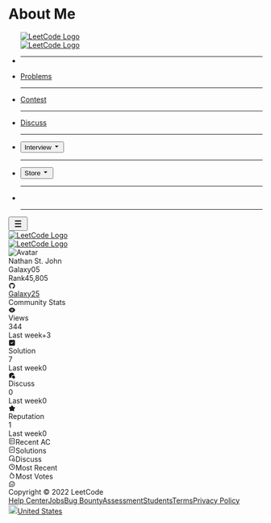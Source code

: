 # About Me


<!DOCTYPE html><html lang="en"><head><meta name="viewport" content="width=device-width"/><meta charSet="utf-8"/><meta name="twitter:card" content="summary_large_image"/><meta name="twitter:site" content="@LeetCode"/><meta property="og:locale" content="en_US"/><meta property="og:site_name" content="LeetCode"/><script type="application/ld+json">{"@context":"http://schema.org","@type":"Person","address":"","alumniOf":[{"@type":"EducationalOrganization","name":""}],"awards":[],"image":{"@type":"ImageObject","contentUrl":"https://assets.leetcode.com/users/avatars/avatar_1667523163.png"},"jobTitle":[""],"name":"Nathan St. John","url":"https://leetcode.com/Galaxy05","worksFor":[{"@type":"Organization","name":""}],"sameAs":["https://github.com/Galaxy25"]}</script><title>Galaxy05 - LeetCode Profile</title><meta name="robots" content="index,follow"/><meta name="description" content="View Galaxy05&#x27;s profile on LeetCode, the world&#x27;s largest programming community."/><meta property="og:title" content="Galaxy05 - LeetCode Profile"/><meta property="og:description" content="View Galaxy05&#x27;s profile on LeetCode, the world&#x27;s largest programming community."/><meta property="og:image" content="https://leetcode.com/static/images/LeetCode_Sharing.png"/><meta name="next-head-count" content="13"/><link rel="preload" href="/_next/static/css/56756dde05ceb84a.css" as="style"/><link rel="stylesheet" href="/_next/static/css/56756dde05ceb84a.css" data-n-g=""/><link rel="preload" href="/_next/static/css/6feca648643b9be8.css" as="style"/><link rel="stylesheet" href="/_next/static/css/6feca648643b9be8.css" data-n-p=""/><noscript data-n-css=""></noscript><script defer="" nomodule="" src="/_next/static/chunks/polyfills-5cd94c89d3acac5f.js"></script><script src="/_next/static/chunks/webpack-bfa1a1e028eb2f25.js" defer=""></script><script src="/_next/static/chunks/framework-560765ab0625ba27.js" defer=""></script><script src="/_next/static/chunks/main-fc34d118b74c83c6.js" defer=""></script><script src="/_next/static/chunks/pages/_app-098b9f772f8442a5.js" defer=""></script><script src="/_next/static/chunks/4b358913-adf7c06065c94338.js" defer=""></script><script src="/_next/static/chunks/129-9273e70976d3ce56.js" defer=""></script><script src="/_next/static/chunks/7081-cd4acaee22e7ea36.js" defer=""></script><script src="/_next/static/chunks/8498-f7c5665f2f70872f.js" defer=""></script><script src="/_next/static/chunks/8736-f4b758421d8b1c84.js" defer=""></script><script src="/_next/static/chunks/4715-1cfe08546cdaa71b.js" defer=""></script><script src="/_next/static/chunks/3386-3041b240106d1884.js" defer=""></script><script src="/_next/static/chunks/9131-ba5dbe3098bda80b.js" defer=""></script><script src="/_next/static/chunks/3774-55e3c3df0ab573c4.js" defer=""></script><script src="/_next/static/chunks/1613-8cfcc454a887d690.js" defer=""></script><script src="/_next/static/chunks/9648-68706cc54e5c86e6.js" defer=""></script><script src="/_next/static/chunks/1692-f96a1b32d8cbd6f5.js" defer=""></script><script src="/_next/static/chunks/678-4f824250602f6f14.js" defer=""></script><script src="/_next/static/chunks/6837-9c452d3cb1804bdc.js" defer=""></script><script src="/_next/static/chunks/3700-3aa1b2eef75d3559.js" defer=""></script><script src="/_next/static/chunks/7048-e61c78509a5c9b09.js" defer=""></script><script src="/_next/static/chunks/1345-5eb43573d4cb6ded.js" defer=""></script><script src="/_next/static/chunks/631-cd6107f3fafa2461.js" defer=""></script><script src="/_next/static/chunks/9862-17caeded85cd26a0.js" defer=""></script><script src="/_next/static/chunks/8838-518e381285e7dee7.js" defer=""></script><script src="/_next/static/chunks/5728-2d094ff9ebc2c914.js" defer=""></script><script src="/_next/static/chunks/pages/u/%5Busername%5D-1e327db0e63475d2.js" defer=""></script><script src="/_next/static/QJrEBHpzBeHspShepd13R/_buildManifest.js" defer=""></script><script src="/_next/static/QJrEBHpzBeHspShepd13R/_ssgManifest.js" defer=""></script><script src="/_next/static/QJrEBHpzBeHspShepd13R/_middlewareManifest.js" defer=""></script></head><body><div id="__next" data-reactroot=""><script>!function(){try{var d=document.documentElement,c=d.classList;c.remove('light','dark');var e=localStorage.getItem('lc-dark-side');if('system'===e||(!e&&true)){var t='(prefers-color-scheme: dark)',m=window.matchMedia(t);if(m.media!==t||m.matches){d.style.colorScheme = 'dark';c.add('dark')}else{d.style.colorScheme = 'light';c.add('light')}}else if(e){c.add(e|| '')}if(e==='light'||e==='dark')d.style.colorScheme=e}catch(e){}}()</script><div class="flex min-h-screen min-w-[360px] flex-col text-label-1 dark:text-dark-label-1 bg-layer-bg dark:bg-dark-layer-bg"><nav class="fixed flex h-[50px] w-full items-center bg-layer-1 px-5 z-nav-1 dark:bg-dark-layer-1 md:relative  shadow-level1 dark:shadow-dark-level1 bg-layer-1 dark:bg-dark-layer-1"><div class="hidden w-full justify-center md:flex"><div class="hidden w-full max-w-6xl items-center md:flex"><div class="m-auto flex grow self-end"><ul class="relative flex h-[50px] items-end space-x-5 lg:space-x-7"><a class="self-center" href="/"><div class="mb-0.5 pl-1"><div class="hidden h-[22px] dark:flex"><img src="/_next/static/images/logo-dark-c96c407d175e36c81e236fcfdd682a0b.png" alt="LeetCode Logo"/></div><div class="flex h-[22px] dark:hidden"><img src="/_next/static/images/logo-ff2b712834cf26bf50a5de58ee27bcef.png" alt="LeetCode Logo"/></div></div></a><div><a class="no-underline hover:text-blue-s dark:hover:text-dark-blue-s truncate" href="/explore/"><li class="flex items-center pb-3 text-base leading-[22px]
   cursor-pointer text-label-2 dark:text-dark-label-2 hover:text-label-1 dark:hover:text-dark-label-1 undefined border-opacity-0 dark:border-opacity-0">Explore</li></a><hr class="border-divider-2 dark:border-dark-divider-2 h-0.5 rounded-[1px] border-none bg-gray-8 dark:bg-white shadow-level2 dark:shadow-dark-level2 invisible"/></div><div><a class="no-underline hover:text-blue-s dark:hover:text-dark-blue-s truncate" href="/problemset/all/"><li class="flex items-center pb-3 text-base leading-[22px]
   cursor-pointer text-label-2 dark:text-dark-label-2 hover:text-label-1 dark:hover:text-dark-label-1 undefined border-opacity-0 dark:border-opacity-0">Problems</li></a><hr class="border-divider-2 dark:border-dark-divider-2 h-0.5 rounded-[1px] border-none bg-gray-8 dark:bg-white shadow-level2 dark:shadow-dark-level2 invisible"/></div><div><a class="no-underline hover:text-blue-s dark:hover:text-dark-blue-s truncate" href="/contest/"><li class="flex items-center pb-3 text-base leading-[22px]
   cursor-pointer text-label-2 dark:text-dark-label-2 hover:text-label-1 dark:hover:text-dark-label-1 undefined border-opacity-0 dark:border-opacity-0">Contest</li></a><hr class="border-divider-2 dark:border-dark-divider-2 h-0.5 rounded-[1px] border-none bg-gray-8 dark:bg-white shadow-level2 dark:shadow-dark-level2 invisible"/></div><div><a class="no-underline hover:text-blue-s dark:hover:text-dark-blue-s truncate" href="/discuss/"><li class="flex items-center pb-3 text-base leading-[22px]
   cursor-pointer text-label-2 dark:text-dark-label-2 hover:text-label-1 dark:hover:text-dark-label-1 undefined border-opacity-0 dark:border-opacity-0">Discuss</li></a><hr class="border-divider-2 dark:border-dark-divider-2 h-0.5 rounded-[1px] border-none bg-gray-8 dark:bg-white shadow-level2 dark:shadow-dark-level2 invisible"/></div><div><li class="relative border-opacity-0 dark:border-opacity-0 flex items-center pb-3 text-base leading-[22px]
   cursor-pointer text-label-2 dark:text-dark-label-2 hover:text-label-1 dark:hover:text-dark-label-1"><button class="flex items-center focus:outline-none" id="headlessui-menu-button-undefined" type="button" aria-haspopup="true" aria-expanded="false" data-headlessui-state="">Interview<!-- --> <svg xmlns="http://www.w3.org/2000/svg" viewBox="0 0 24 24" width="1em" height="1em" fill="currentColor" class="ml-0.5" aria-hidden="true"><path fill-rule="evenodd" d="M12.692 15.364a1 1 0 01-1.464-.006l-4.8-5.199a.5.5 0 01.366-.839h10.412a.5.5 0 01.364.842l-4.878 5.202z" clip-rule="evenodd"></path></svg></button></li><hr class="border-divider-2 dark:border-dark-divider-2 h-0.5 rounded-[1px] border-none bg-gray-8 dark:bg-white shadow-level2 dark:shadow-dark-level2 invisible"/></div><div><li class="relative border-opacity-0 dark:border-opacity-0 flex items-center pb-3 text-base leading-[22px]
   cursor-pointer text-brand-orange border-brand-orange"><button class="flex items-center focus:outline-none" id="headlessui-menu-button-undefined" type="button" aria-haspopup="true" aria-expanded="false" data-headlessui-state="">Store<!-- --> <svg xmlns="http://www.w3.org/2000/svg" viewBox="0 0 24 24" width="1em" height="1em" fill="currentColor" class="ml-0.5" aria-hidden="true"><path fill-rule="evenodd" d="M12.692 15.364a1 1 0 01-1.464-.006l-4.8-5.199a.5.5 0 01.366-.839h10.412a.5.5 0 01.364.842l-4.878 5.202z" clip-rule="evenodd"></path></svg></button></li><hr class="border-divider-2 dark:border-dark-divider-2 h-0.5 rounded-[1px] border-none bg-gray-8 dark:bg-white shadow-level2 dark:shadow-dark-level2 invisible"/></div><div><li class="relative border-opacity-0 dark:border-opacity-0 flex items-center pb-3 text-base leading-[22px]
   cursor-pointer text-label-2 dark:text-dark-label-2 hover:text-label-1 dark:hover:text-dark-label-1"></li><hr class="border-divider-2 dark:border-dark-divider-2 h-0.5 rounded-[1px] border-none bg-gray-8 dark:bg-white shadow-level2 dark:shadow-dark-level2 invisible"/></div></ul><div></div></div></div></div><div class="flex h-12 w-full items-center md:hidden"><div class="absolute"><div data-headlessui-state=""><button class="flex items-center focus:outline-none" aria-label="list" id="headlessui-popover-button-undefined" type="button" aria-expanded="false" data-headlessui-state=""><div class="relative"><svg xmlns="http://www.w3.org/2000/svg" viewBox="0 0 24 24" width="22" height="22" fill="currentColor" class="text-label-2 dark:text-dark-label-2"><path fill-rule="evenodd" d="M5 6a1 1 0 011-1h12a1 1 0 110 2H6a1 1 0 01-1-1zm0 6a1 1 0 011-1h12a1 1 0 110 2H6a1 1 0 01-1-1zm1 5a1 1 0 100 2h12a1 1 0 100-2H6z" clip-rule="evenodd"></path></svg></div></button></div></div><div class="flex grow justify-center"><a href="/"><div class="mb-0.5 pl-1"><div class="hidden h-[22px] dark:flex"><img src="/_next/static/images/logo-dark-c96c407d175e36c81e236fcfdd682a0b.png" alt="LeetCode Logo"/></div><div class="flex h-[22px] dark:hidden"><img src="/_next/static/images/logo-ff2b712834cf26bf50a5de58ee27bcef.png" alt="LeetCode Logo"/></div></div></a></div><div class="absolute right-5"><div class="invisible"></div></div></div></nav><div class="mx-auto mt-[50px] w-full grow p-4 md:mt-0 md:max-w-[888px] md:p-6 lg:max-w-screen-xl"><div class="flex flex-col overflow-visible lc-lg:flex-row lc-lg:space-x-4"><div><div class="shadow-level3 dark:shadow-dark-level3 bg-layer-1 dark:bg-dark-layer-1 rounded-lg flex w-full min-w-[300px] flex-col px-4 pt-[21px] lc-lg:w-[300px]"><div class="text-label-2 dark:text-dark-label-2 flex flex-col space-y-4"><div class="flex space-x-4"><div class="relative flex h-20 w-20 shrink-0"><img src="https://assets.leetcode.com/users/avatars/avatar_1667523163.png" alt="Avatar" class="h-20 w-20 rounded-lg object-cover"/></div><div class="flex flex-col"><div class="flex items-center"><div class="text-label-1 dark:text-dark-label-1 break-all text-base font-semibold">Nathan St. John</div></div><div class="flex items-center"><div class="text-label-3 dark:text-dark-label-3 text-xs">Galaxy05</div></div><div class="flex flex-1 items-end space-x-[5px] text-base"><span class="text-label-2 dark:text-dark-label-2">Rank</span><span class="ttext-label-1 dark:text-dark-label-1 font-medium">45,805</span></div></div></div><a class="hover:text-label-1 dark:hover:text-dark-label-1 cursor-pointer" target="_blank" href="https://github.com/Galaxy25"><div class="flex items-start space-x-[9px]"><span class="mt-0.5 text-base"><svg xmlns="http://www.w3.org/2000/svg" viewBox="0 0 24 24" width="1em" height="1em" fill="currentColor"><path fill-rule="evenodd" d="M12.048 2a9.913 9.913 0 00-6.511 2.44 10.308 10.308 0 00-3.407 6.171 10.436 10.436 0 001.323 6.954 10.079 10.079 0 005.422 4.418c.505.095.684-.226.684-.497v-1.744c-2.804.624-3.396-1.378-3.396-1.378a2.738 2.738 0 00-1.115-1.504c-.906-.63.074-.63.074-.63.317.046.62.165.886.348.266.184.488.426.648.71.137.252.32.475.541.655a2.128 2.128 0 001.582.463c.28-.033.551-.122.798-.262a2.198 2.198 0 01.616-1.372c-2.23-.258-4.572-1.14-4.572-5.035a4.013 4.013 0 011.03-2.75 3.813 3.813 0 01.098-2.713s.844-.277 2.76 1.05a9.303 9.303 0 015.028 0c1.917-1.327 2.755-1.05 2.755-1.05.37.85.413 1.811.123 2.693a4.014 4.014 0 011.029 2.75c0 3.94-2.348 4.803-4.584 5.036.24.246.425.542.543.868.118.326.166.674.14 1.02v2.814c0 .333.18.591.69.49a10.085 10.085 0 005.346-4.434 10.437 10.437 0 001.29-6.91 10.31 10.31 0 00-3.373-6.132A9.916 9.916 0 0012.048 2z" clip-rule="evenodd"></path></svg></span><span style="width:-45px" class="overflow-hidden"><div class="truncate overflow-hidden"><span>Galaxy25</span></div></span></div></a></div><div class="mt-4 mb-4 h-px w-full border-b border-divider-3 dark:border-dark-divider-3 mt-2.5"></div><div><div class="text-base font-medium leading-6">Community Stats</div><div class="mt-4 flex flex-col space-y-4"><div class="flex flex-col space-y-1"><div class="flex items-center space-x-2 text-[14px]"><div class="text-[18px]"><svg xmlns="http://www.w3.org/2000/svg" viewBox="0 0 24 24" width="1em" height="1em" fill="currentColor" class="text-blue-s dark:text-dark-blue-s"><path fill-rule="evenodd" d="M1.104 12.444a1 1 0 010-.888c.13-.26.37-.693.722-1.241A18.85 18.85 0 013.88 7.652C6.184 5.176 8.896 3.667 12 3.667s5.816 1.509 8.119 3.985c.79.85 1.475 1.756 2.055 2.663.352.548.593.98.722 1.24a1 1 0 010 .89c-.13.26-.37.692-.722 1.24a18.848 18.848 0 01-2.055 2.663c-2.303 2.476-5.015 3.985-8.119 3.985s-5.816-1.509-8.119-3.985a18.846 18.846 0 01-2.055-2.663c-.352-.548-.593-.98-.722-1.24zM12 16a4 4 0 110-8 4 4 0 010 8zm0-2a2 2 0 100-4 2 2 0 000 4z" clip-rule="evenodd"></path></svg></div><div class="text-label-2 dark:text-dark-label-2">Views</div><div>344</div></div><div class="ml-7 space-x-1 text-xs text-label-3 dark:text-dark-label-3"><span>Last week</span><span><span class="text-blue-s dark:text-dark-blue-s">+3</span></span></div></div><div class="flex flex-col space-y-1"><div class="flex items-center space-x-2 text-[14px]"><div class="text-[18px]"><svg xmlns="http://www.w3.org/2000/svg" viewBox="0 0 24 24" width="1em" height="1em" fill="currentColor" class="text-teal dark:text-dark-teal"><path fill-rule="evenodd" d="M2.442 3.433C2 4.152 2 5.136 2 7.1v9.8c0 1.964 0 2.946.442 3.668a3 3 0 00.99.99C4.155 22 5.136 22 7.1 22h9.8c1.964 0 2.946 0 3.668-.442.403-.247.743-.587.99-.99C22 19.845 22 18.863 22 16.9V7.1c0-1.964 0-2.946-.442-3.667a3 3 0 00-.99-.99C19.845 2 18.863 2 16.9 2H7.1c-1.964 0-2.946 0-3.667.442a3 3 0 00-.99.99zm6.534 7.823l1.805 1.805 4.243-4.243a1 1 0 011.414 1.414l-4.95 4.95a1 1 0 01-1.414 0L7.562 12.67a1 1 0 111.414-1.414z" clip-rule="evenodd"></path></svg></div><div class="text-label-2 dark:text-dark-label-2">Solution</div><div>7</div></div><div class="ml-7 space-x-1 text-xs text-label-3 dark:text-dark-label-3"><span>Last week</span><span><span class="text-label-4 dark:text-dark-label-4">0</span></span></div></div><div class="flex flex-col space-y-1"><div class="flex items-center space-x-2 text-[14px]"><div class="text-[18px]"><svg xmlns="http://www.w3.org/2000/svg" viewBox="0 0 18 18" width="1em" height="1em" fill="currentColor" class="text-olive dark:text-dark-olive"><path fill-rule="evenodd" d="M9 12.553A3.746 3.746 0 0112.531 9l.22-.001a3.75 3.75 0 013.412 5.304l.33 1.727a.395.395 0 01-.462.462l-1.727-.331A3.75 3.75 0 019 12.749v-.197z" clip-rule="evenodd"></path><path d="M1.5 8.251a6.75 6.75 0 013.73-6.036A6.657 6.657 0 018.249 1.5h.401a.75.75 0 01.042.001c2.95.164 5.403 2.265 6.112 5.065.101.402 0 .895-.543.911-.543.016-1.51.023-1.51.023a5.25 5.25 0 00-5.25 5.25s-.048 1.248-.024 1.5c.024.25-.513.64-.914.537a6.653 6.653 0 01-1.33-.502.05.05 0 00-.032-.004l-2.601.498a.75.75 0 01-.878-.877l.498-2.603a.05.05 0 00-.004-.032A6.655 6.655 0 011.5 8.251z"></path></svg></div><div class="text-label-2 dark:text-dark-label-2">Discuss</div><div>0</div></div><div class="ml-7 space-x-1 text-xs text-label-3 dark:text-dark-label-3"><span>Last week</span><span><span class="text-label-4 dark:text-dark-label-4">0</span></span></div></div><div class="flex flex-col space-y-1"><div class="flex items-center space-x-2 text-[14px]"><div class="text-[18px]"><svg xmlns="http://www.w3.org/2000/svg" viewBox="0 0 24 24" width="1em" height="1em" fill="currentColor" class="text-brand-orange dark:text-dark-brand-orange"><path fill-rule="evenodd" d="M11.394 2.074a2.5 2.5 0 011.212 0c.723.181 1.185.735 1.526 1.262.342.528.703 1.259 1.131 2.127l.392.795c.302.61.348.667.386.7a.498.498 0 00.086.063c.043.025.11.052.786.15l.877.128c.958.139 1.764.256 2.372.418.606.162 1.276.43 1.671 1.062a2.5 2.5 0 01.375 1.152c.052.744-.333 1.354-.728 1.841-.397.489-.98 1.058-1.674 1.733l-.634.619c-.489.476-.527.537-.548.583a.5.5 0 00-.033.101c-.01.05-.015.122.1.794l.15.873c.164.954.302 1.758.335 2.386.034.627-.014 1.346-.493 1.918-.263.314-.6.558-.98.712-.692.279-1.39.102-1.976-.124-.588-.226-1.309-.605-2.165-1.056l-.785-.412c-.603-.317-.674-.335-.724-.34a.497.497 0 00-.106 0c-.05.005-.12.023-.724.34l-.785.412c-.856.45-1.577.83-2.165 1.056-.585.226-1.284.403-1.976.124a2.5 2.5 0 01-.98-.712c-.48-.572-.527-1.291-.493-1.918.033-.628.171-1.431.335-2.386l.15-.873c.115-.672.11-.745.1-.794a.5.5 0 00-.033-.101c-.02-.046-.06-.107-.548-.583l-.634-.619c-.694-.675-1.277-1.244-1.674-1.733-.395-.487-.78-1.097-.728-1.841a2.5 2.5 0 01.375-1.152c.395-.633 1.065-.9 1.67-1.062.61-.162 1.415-.28 2.373-.418l.877-.128c.675-.098.743-.125.786-.15a.5.5 0 00.086-.062c.038-.034.084-.09.386-.701l.392-.795c.428-.868.789-1.599 1.131-2.127.341-.527.803-1.08 1.526-1.262z" clip-rule="evenodd"></path></svg></div><div class="text-label-2 dark:text-dark-label-2">Reputation</div><div>1</div></div><div class="ml-7 space-x-1 text-xs text-label-3 dark:text-dark-label-3"><span>Last week</span><span><span class="text-label-4 dark:text-dark-label-4">0</span></span></div></div></div></div><div class="mt-4 mb-4 h-px w-full border-b border-divider-3 dark:border-dark-divider-3"></div><div class="animate-pulse mb-2 flex flex-col space-y-4"><div class="h-3 rounded-[5px] bg-fill-3 dark:bg-dark-fill-3 max-w-[96px]"></div><div class="h-3 rounded-[5px] bg-fill-3 dark:bg-dark-fill-3 max-w-[100%]"></div><div class="h-3 rounded-[5px] bg-fill-3 dark:bg-dark-fill-3 max-w-[100%]"></div><div class="h-3 rounded-[5px] bg-fill-3 dark:bg-dark-fill-3 max-w-[100%]"></div><div class="h-3 rounded-[5px] bg-fill-3 dark:bg-dark-fill-3 max-w-[100%]"></div><div class="h-3 rounded-[5px] bg-fill-3 dark:bg-dark-fill-3 max-w-[100%]"></div><div class="h-3 rounded-[5px] bg-fill-3 dark:bg-dark-fill-3 max-w-[100%]"></div></div><div class="mt-4 mb-4 h-px w-full border-b border-divider-3 dark:border-dark-divider-3"></div><div class="animate-pulse mb-4 flex flex-col space-y-4"><div class="h-3 rounded-[5px] bg-fill-3 dark:bg-dark-fill-3 max-w-[96px]"></div><div class="h-3 rounded-[5px] bg-fill-3 dark:bg-dark-fill-3 max-w-[100%]"></div><div class="h-3 rounded-[5px] bg-fill-3 dark:bg-dark-fill-3 max-w-[100%]"></div><div class="h-3 rounded-[5px] bg-fill-3 dark:bg-dark-fill-3 max-w-[100%]"></div><div class="h-3 rounded-[5px] bg-fill-3 dark:bg-dark-fill-3 max-w-[100%]"></div><div class="h-3 rounded-[5px] bg-fill-3 dark:bg-dark-fill-3 max-w-[100%]"></div><div class="h-3 rounded-[5px] bg-fill-3 dark:bg-dark-fill-3 max-w-[100%]"></div></div></div></div><div class="w-full lc-lg:max-w-[calc(100%_-_316px)]"><div class="shadow-level3 dark:shadow-dark-level3 bg-layer-1 dark:bg-dark-layer-1 rounded-lg my-4 hidden h-[200px] w-full p-4 lc-lg:mt-0 lc-xl:flex"><div class="lc-md:min-w-none h-full w-full min-w-[200px] flex-1"><div class="animate-pulse flex h-full w-full flex-col justify-between"><div class="flex space-x-8"><div class="block space-y-2"><div class="h-3 rounded-[5px] bg-fill-3 dark:bg-dark-fill-3 w-[30px]"></div><div class="h-3 rounded-[5px] bg-fill-3 dark:bg-dark-fill-3 w-[36px]"></div></div><div class="block space-y-2"><div class="h-3 rounded-[5px] bg-fill-3 dark:bg-dark-fill-3 w-[30px]"></div><div class="h-3 rounded-[5px] bg-fill-3 dark:bg-dark-fill-3 w-[36px]"></div></div><div class="block space-y-2"><div class="h-3 rounded-[5px] bg-fill-3 dark:bg-dark-fill-3 w-[30px]"></div><div class="h-3 rounded-[5px] bg-fill-3 dark:bg-dark-fill-3 w-[36px]"></div></div><div class="block space-y-2"><div class="h-3 rounded-[5px] bg-fill-3 dark:bg-dark-fill-3 w-[30px]"></div><div class="h-3 rounded-[5px] bg-fill-3 dark:bg-dark-fill-3 w-[36px]"></div></div></div><div><div class="rounded-[5px] bg-fill-3 dark:bg-dark-fill-3 h-10 w-full"></div></div><div class="flex justify-between"><div class="h-3 rounded-[5px] bg-fill-3 dark:bg-dark-fill-3 w-8"></div><div class="h-3 rounded-[5px] bg-fill-3 dark:bg-dark-fill-3 w-8"></div></div></div></div><div class="h-full w-px mx-4 hidden bg-divider-3 dark:bg-dark-divider-3 lc-md:block"></div><div class="lc-md:min-w-none hidden h-full min-w-[200px] flex-1 lc-md:block"><div class="animate-pulse flex h-full w-full flex-col justify-between"><div class="flex space-x-8"><div class="block space-y-2"><div class="h-3 rounded-[5px] bg-fill-3 dark:bg-dark-fill-3 w-[30px]"></div><div class="h-3 rounded-[5px] bg-fill-3 dark:bg-dark-fill-3 w-[36px]"></div></div><div class="block space-y-2"><div class="h-3 rounded-[5px] bg-fill-3 dark:bg-dark-fill-3 w-[30px]"></div><div class="h-3 rounded-[5px] bg-fill-3 dark:bg-dark-fill-3 w-[36px]"></div></div></div><div><div class="rounded-[5px] bg-fill-3 dark:bg-dark-fill-3 h-10 w-full"></div></div><div class="invisible flex justify-between"><div class="h-3 rounded-[5px] bg-fill-3 dark:bg-dark-fill-3 w-8"></div><div class="h-3 rounded-[5px] bg-fill-3 dark:bg-dark-fill-3 w-8"></div></div></div></div></div><div><div class="shadow-level3 dark:shadow-dark-level3 bg-layer-1 dark:bg-dark-layer-1 rounded-lg mt-4 flex h-[200px] w-full min-w-[200px] p-4 lc-lg:mt-0 lc-xl:hidden"><div class="animate-pulse flex h-full w-full flex-col justify-between"><div class="flex space-x-8"><div class="block space-y-2"><div class="h-3 rounded-[5px] bg-fill-3 dark:bg-dark-fill-3 w-[30px]"></div><div class="h-3 rounded-[5px] bg-fill-3 dark:bg-dark-fill-3 w-[36px]"></div></div><div class="block space-y-2"><div class="h-3 rounded-[5px] bg-fill-3 dark:bg-dark-fill-3 w-[30px]"></div><div class="h-3 rounded-[5px] bg-fill-3 dark:bg-dark-fill-3 w-[36px]"></div></div><div class="block space-y-2"><div class="h-3 rounded-[5px] bg-fill-3 dark:bg-dark-fill-3 w-[30px]"></div><div class="h-3 rounded-[5px] bg-fill-3 dark:bg-dark-fill-3 w-[36px]"></div></div><div class="block space-y-2"><div class="h-3 rounded-[5px] bg-fill-3 dark:bg-dark-fill-3 w-[30px]"></div><div class="h-3 rounded-[5px] bg-fill-3 dark:bg-dark-fill-3 w-[36px]"></div></div></div><div><div class="rounded-[5px] bg-fill-3 dark:bg-dark-fill-3 h-10 w-full"></div></div><div class="flex justify-between"><div class="h-3 rounded-[5px] bg-fill-3 dark:bg-dark-fill-3 w-8"></div><div class="h-3 rounded-[5px] bg-fill-3 dark:bg-dark-fill-3 w-8"></div></div></div></div><div class="shadow-level3 dark:shadow-dark-level3 bg-layer-1 dark:bg-dark-layer-1 rounded-lg my-4 flex h-[200px] w-full min-w-[200px] p-4 lc-xl:hidden"><div class="animate-pulse flex h-full w-full flex-col justify-between"><div class="flex space-x-8"><div class="block space-y-2"><div class="h-3 rounded-[5px] bg-fill-3 dark:bg-dark-fill-3 w-[30px]"></div><div class="h-3 rounded-[5px] bg-fill-3 dark:bg-dark-fill-3 w-[36px]"></div></div><div class="block space-y-2"><div class="h-3 rounded-[5px] bg-fill-3 dark:bg-dark-fill-3 w-[30px]"></div><div class="h-3 rounded-[5px] bg-fill-3 dark:bg-dark-fill-3 w-[36px]"></div></div></div><div><div class="rounded-[5px] bg-fill-3 dark:bg-dark-fill-3 h-10 w-full"></div></div><div class="invisible flex justify-between"><div class="h-3 rounded-[5px] bg-fill-3 dark:bg-dark-fill-3 w-8"></div><div class="h-3 rounded-[5px] bg-fill-3 dark:bg-dark-fill-3 w-8"></div></div></div></div></div><div class="flex w-full flex-col space-x-0 space-y-4 lc-xl:flex-row lc-xl:space-y-0 lc-xl:space-x-4 mt-4 lc-lg:mt-0"><div class="min-w-max max-w-full w-full flex-1"><div class="shadow-level3 dark:shadow-dark-level3 bg-layer-1 dark:bg-dark-layer-1 rounded-lg min-h-[186px] w-full pt-4 pb-3 lc-xl:h-[186px]"><div class="animate-pulse flex flex-col"><div class="h-3 rounded-[5px] bg-fill-3 dark:bg-dark-fill-3 mx-[13px] max-w-[96px]"></div><div class="mx-3 flex flex-row lc-xl:mx-8"><div class="rounded-[5px] bg-fill-3 dark:bg-dark-fill-3 mr-8 mt-6 h-[100px] w-[100px] shrink-0"></div><div class="flex w-full flex-col justify-center space-y-4"><div class="h-3 rounded-[5px] bg-fill-3 dark:bg-dark-fill-3 w-[100%]"></div><div class="h-3 rounded-[5px] bg-fill-3 dark:bg-dark-fill-3 w-[100%]"></div><div class="h-3 rounded-[5px] bg-fill-3 dark:bg-dark-fill-3 w-[100%]"></div></div></div></div></div></div><div class="shadow-level3 dark:shadow-dark-level3 bg-layer-1 dark:bg-dark-layer-1 rounded-lg h-[186px] w-full flex-1"><div class="animate-pulse relative flex h-full flex-col p-4"><div class="space-y-4"><div class="h-3 rounded-[5px] bg-fill-3 dark:bg-dark-fill-3 max-w-[48px]"></div><div class="h-3 rounded-[5px] bg-fill-3 dark:bg-dark-fill-3 max-w-[48px]"></div></div><div class="absolute top-[50%] left-[50%] flex translate-x-[-50%] translate-y-[-50%] items-center space-x-6"><div class="bg-fill-3 dark:bg-dark-fill-3 h-14 w-14 rounded-full"></div><div class="bg-fill-3 dark:bg-dark-fill-3 h-20 w-20 rounded-full"></div><div class="bg-fill-3 dark:bg-dark-fill-3 h-14 w-14 rounded-full"></div></div><div class="mt-auto space-y-4"><div class="h-3 rounded-[5px] bg-fill-3 dark:bg-dark-fill-3 max-w-[48px]"></div><div class="h-3 rounded-[5px] bg-fill-3 dark:bg-dark-fill-3 max-w-[120px]"></div></div></div></div></div><div class="mt-4"><div class="shadow-level3 dark:shadow-dark-level3 bg-layer-1 dark:bg-dark-layer-1 rounded-lg h-[185px] space-y-4 p-4 pb-4"><div class="animate-pulse flex h-full w-full flex-col justify-between"><div class="flex w-full flex-row"><div class="h-3 rounded-[5px] bg-fill-3 dark:bg-dark-fill-3 w-[120px]"></div><div class="h-3 rounded-[5px] bg-fill-3 dark:bg-dark-fill-3 ml-auto mr-4 w-10"></div><div class="h-3 rounded-[5px] bg-fill-3 dark:bg-dark-fill-3 w-10"></div></div><div class="h-3 rounded-[5px] bg-fill-3 dark:bg-dark-fill-3 w-full"></div><div class="h-3 rounded-[5px] bg-fill-3 dark:bg-dark-fill-3 w-full"></div><div class="h-3 rounded-[5px] bg-fill-3 dark:bg-dark-fill-3 w-full"></div><div class="flex w-full flex-row justify-between"><div class="h-3 rounded-[5px] bg-fill-3 dark:bg-dark-fill-3 w-9"></div><div class="h-3 rounded-[5px] bg-fill-3 dark:bg-dark-fill-3 w-9"></div><div class="h-3 rounded-[5px] bg-fill-3 dark:bg-dark-fill-3 w-9"></div><div class="h-3 rounded-[5px] bg-fill-3 dark:bg-dark-fill-3 w-9"></div><div class="h-3 rounded-[5px] bg-fill-3 dark:bg-dark-fill-3 w-9"></div><div class="h-3 rounded-[5px] bg-fill-3 dark:bg-dark-fill-3 w-9"></div><div class="h-3 rounded-[5px] bg-fill-3 dark:bg-dark-fill-3 w-9"></div><div class="h-3 rounded-[5px] bg-fill-3 dark:bg-dark-fill-3 hidden w-9 lc-xl:flex"></div><div class="h-3 rounded-[5px] bg-fill-3 dark:bg-dark-fill-3 hidden w-9 lc-xl:flex"></div><div class="h-3 rounded-[5px] bg-fill-3 dark:bg-dark-fill-3 hidden w-9 lc-xl:flex"></div><div class="h-3 rounded-[5px] bg-fill-3 dark:bg-dark-fill-3 hidden w-9 lc-xl:flex"></div><div class="h-3 rounded-[5px] bg-fill-3 dark:bg-dark-fill-3 hidden w-9 lc-xl:flex"></div></div></div></div></div><div class="mt-4"><div class="shadow-level3 dark:shadow-dark-level3 bg-layer-1 dark:bg-dark-layer-1 rounded-lg px-4 pt-4 pb-4"><div class="space-y-[18px]"><div class="text-label-2 dark:text-dark-label-2 flex w-full items-center"><div class="cursor-pointer"><div class="text-label-1 dark:text-dark-label-1 bg-fill-3 dark:bg-dark-fill-3 flex items-center rounded-[5px] px-5 py-[10px] font-medium lc-md:space-x-2 hover:text-label-1 dark:hover:text-dark-label-1"><span class="hidden text-2xl lc-md:inline"><svg xmlns="http://www.w3.org/2000/svg" viewBox="0 0 24 24" width="1em" height="1em" fill="currentColor"><path fill-rule="evenodd" d="M20.995 4.824A3 3 0 0018 2H6l-.176.005A3 3 0 003 5v14l.005.176A3 3 0 006 22h12l.176-.005A3 3 0 0021 19V5l-.005-.176zM6 4h12l.117.007A1 1 0 0119 5v14l-.007.117A1 1 0 0118 20H6l-.117-.007A1 1 0 015 19V5l.007-.117A1 1 0 016 4zm5.718 9.304a1 1 0 01.063 1.321l-.085.093-2.062 2a1 1 0 01-1.3.08l-.093-.08-.937-.91A1 1 0 018.6 14.292l.095.082.241.234 1.367-1.325a1 1 0 011.414.022zM17 15a1 1 0 00-1-1h-2l-.117.007A1 1 0 0014 16h2l.117-.007A1 1 0 0017 15zm-5.282-7.696a1 1 0 01.063 1.321l-.085.093-2.062 2a1 1 0 01-1.3.08l-.093-.08-.937-.91A1 1 0 018.6 8.292l.095.082.241.234 1.367-1.325a1 1 0 011.414.022zM17 9a1 1 0 00-1-1h-2l-.117.007A1 1 0 0014 10h2l.117-.007A1 1 0 0017 9z" clip-rule="evenodd"></path></svg></span><span class="whitespace-nowrap">Recent AC</span></div></div><div class="cursor-pointer"><div class="flex items-center rounded-[5px] px-5 py-[10px] font-medium lc-md:space-x-2 hover:text-label-1 dark:hover:text-dark-label-1"><span class="hidden text-2xl lc-md:inline"><svg xmlns="http://www.w3.org/2000/svg" viewBox="0 0 24 24" width="1em" height="1em" fill="currentColor"><path fill-rule="evenodd" d="M20.995 4.824A3 3 0 0018 2H6l-.176.005A3 3 0 003 5v14l.005.176A3 3 0 006 22h12l.176-.005A3 3 0 0021 19V5l-.005-.176zM6 4h12l.117.007A1 1 0 0119 5v14l-.007.117A1 1 0 0118 20H6l-.117-.007A1 1 0 015 19V5l.007-.117A1 1 0 016 4z" clip-rule="evenodd"></path><path fill-rule="evenodd" d="M10.763 12.827l-1.06-1.06a1 1 0 00-1.415 1.414l1.415 1.414a1.5 1.5 0 002.12 0l3.889-3.888a1 1 0 00-1.415-1.414l-3.534 3.534z" clip-rule="evenodd"></path></svg></span><span class="whitespace-nowrap">Solutions</span></div></div><div class="cursor-pointer"><div class="flex items-center rounded-[5px] px-5 py-[10px] font-medium lc-md:space-x-2 hover:text-label-1 dark:hover:text-dark-label-1"><span class="hidden text-2xl lc-md:inline"><svg xmlns="http://www.w3.org/2000/svg" viewBox="0 0 24 24" width="1em" height="1em" fill="currentColor"><path fill-rule="evenodd" d="M2 11.001a9.001 9.001 0 014.974-8.047A8.876 8.876 0 0110.998 2h.535c.018 0 .037 0 .055.002 3.934.218 7.204 3.02 8.15 6.753a1 1 0 01-1.94.49c-.734-2.9-3.27-5.065-6.294-5.245h-.51a6.876 6.876 0 00-3.12.74l-.004.002A7.001 7.001 0 004 11.003v.002a6.873 6.873 0 00.738 3.117c.206.407.271.871.185 1.32l-.387 2.022 2.022-.387c.448-.086.912-.021 1.32.185.44.222.9.395 1.373.518a1 1 0 11-.502 1.936 8.865 8.865 0 01-1.773-.669.067.067 0 00-.042-.006l-3.47.665a1 1 0 01-1.17-1.17l.665-3.47a.067.067 0 00-.006-.043A8.873 8.873 0 012 11.001zM17.004 20h-.005a3 3 0 01-2.68-1.658l-.004-.007A2.936 2.936 0 0114 17.004v-.206a2.995 2.995 0 012.773-2.797l.233-.001c.46-.001.917.107 1.33.315l.007.004A3 3 0 0120 17v.005c.001.425-.09.845-.268 1.232l-.133.29a1 1 0 00-.074.606l.093.485-.484-.093a1 1 0 00-.606.073l-.29.134a2.937 2.937 0 01-1.234.268zm-.296-8A4.995 4.995 0 0012 16.738v.262c-.002.777.18 1.543.53 2.237a5 5 0 006.542 2.313l2.303.441c.365.07.686-.25.616-.615l-.441-2.303a5 5 0 00-2.312-6.541A4.937 4.937 0 0017 12h-.292z" clip-rule="evenodd"></path></svg></span><span class="whitespace-nowrap">Discuss</span></div></div><div class="ml-auto flex items-center overflow-auto whitespace-nowrap hidden"><div class="group ml-4 inline-block items-center space-x-4"><div class="text-label-1 dark:text-dark-label-1 flex cursor-pointer items-center space-x-2"><span class="text-base group-hover:text-gray-8 dark:group-hover:text-dark-gray-8 text-gray-8 dark:text-dark-gray-8"><svg xmlns="http://www.w3.org/2000/svg" viewBox="0 0 24 24" width="1em" height="1em" fill="currentColor"><path fill-rule="evenodd" d="M12 22C6.477 22 2 17.523 2 12S6.477 2 12 2s10 4.477 10 10-4.477 10-10 10zm0-2a8 8 0 100-16 8 8 0 000 16zm1-13.4v4.782l3.047 1.524a1 1 0 11-.894 1.788l-3.6-1.8A1 1 0 0111 12V6.6a1 1 0 112 0z" clip-rule="evenodd"></path></svg></span><span class="text-xs group-hover:text-label-1 dark:group-hover:text-dark-label-1 text-label-1 dark:text-dark-label-1">Most Recent</span></div></div><div class="w-px ml-4 inline-block h-3 bg-gray-3 dark:bg-dark-gray-3"></div><div class="group ml-4 inline-block items-center space-x-4"><div class="flex cursor-pointer items-center space-x-2"><span class="text-base group-hover:text-gray-8 dark:group-hover:text-dark-gray-8 text-gray-6 dark:text-dark-gray-6"><svg xmlns="http://www.w3.org/2000/svg" viewBox="0 0 18 18" width="1em" height="1em" fill="currentColor"><path fill-rule="evenodd" d="M7.19 1.564a.75.75 0 01.729.069c2.137 1.475 3.373 3.558 3.981 5.002l.641-.663a.75.75 0 011.17.115c1.633 2.536 1.659 5.537.391 7.725-1.322 2.282-3.915 2.688-5.119 2.688-1.177 0-3.679-.203-5.12-2.688-.623-1.076-.951-2.29-.842-3.528.109-1.245.656-2.463 1.697-3.54.646-.67 1.129-1.592 1.468-2.492.337-.895.51-1.709.564-2.105a.75.75 0 01.44-.583zm.784 2.023c-.1.368-.226.773-.385 1.193-.375.997-.947 2.13-1.792 3.005-.821.851-1.205 1.754-1.282 2.63-.078.884.153 1.792.647 2.645C6.176 14.81 7.925 15 8.983 15c1.03 0 2.909-.366 3.822-1.94.839-1.449.97-3.446.11-5.315l-.785.812a.75.75 0 01-1.268-.345c-.192-.794-1.04-2.948-2.888-4.625z" clip-rule="evenodd"></path></svg></span><span class="text-xs group-hover:text-label-1 dark:group-hover:text-dark-label-1 text-label-3 dark:text-dark-label-3">Most Votes</span></div></div></div></div><div><div class="flex h-14 items-center px-4 bg-fill-4 dark:bg-dark-fill-4"><div class="animate-pulse flex w-full space-x-4"><div class="h-3 rounded-[5px] bg-fill-3 dark:bg-dark-fill-3 w-[242px] max-w-[50%]"></div><div class="h-3 rounded-[5px] bg-fill-3 dark:bg-dark-fill-3 w-[242px] max-w-[50%]"></div></div></div><div class="flex h-14 items-center px-4"><div class="animate-pulse flex w-full space-x-4"><div class="h-3 rounded-[5px] bg-fill-3 dark:bg-dark-fill-3 w-[242px] max-w-[50%]"></div><div class="h-3 rounded-[5px] bg-fill-3 dark:bg-dark-fill-3 w-[242px] max-w-[50%]"></div></div></div><div class="flex h-14 items-center px-4 bg-fill-4 dark:bg-dark-fill-4"><div class="animate-pulse flex w-full space-x-4"><div class="h-3 rounded-[5px] bg-fill-3 dark:bg-dark-fill-3 w-[242px] max-w-[50%]"></div><div class="h-3 rounded-[5px] bg-fill-3 dark:bg-dark-fill-3 w-[242px] max-w-[50%]"></div></div></div><div class="flex h-14 items-center px-4"><div class="animate-pulse flex w-full space-x-4"><div class="h-3 rounded-[5px] bg-fill-3 dark:bg-dark-fill-3 w-[242px] max-w-[50%]"></div><div class="h-3 rounded-[5px] bg-fill-3 dark:bg-dark-fill-3 w-[242px] max-w-[50%]"></div></div></div><div class="flex h-14 items-center px-4 bg-fill-4 dark:bg-dark-fill-4"><div class="animate-pulse flex w-full space-x-4"><div class="h-3 rounded-[5px] bg-fill-3 dark:bg-dark-fill-3 w-[242px] max-w-[50%]"></div><div class="h-3 rounded-[5px] bg-fill-3 dark:bg-dark-fill-3 w-[242px] max-w-[50%]"></div></div></div></div></div></div></div></div><div class="fixed right-4 bottom-4 z-overlay lc-md:right-[30px] lc-md:bottom-[31px]"><a aria-label="feedback" href="https://leetcode.com/discuss/general-discussion/1771797/Share-your-feedback-to-the-new-user-profile-page" target="_blank" rel="noreferrer"><div class="shadow-level1 dark:shadow-dark-level1 bg-layer-1 dark:bg-dark-layer-1 cursor-pointer group h-12 w-12 rounded-lg flex mb-3 last:mb-0"><div class="hover:bg-fill-4 dark:hover:bg-dark-fill-4 h-full w-full rounded-lg flex"><div class="w-6 m-auto"><svg xmlns="http://www.w3.org/2000/svg" viewBox="0 0 24 24" width="1em" height="1em" fill="currentColor" class="w-full h-full text-blue-s dark:text-dark-blue-s"><path fill-rule="evenodd" d="M20.494 16.249a9.5 9.5 0 01-8.491 5.25 9.38 9.38 0 01-3.939-.855l-4.376.838a1 1 0 01-1.17-1.17l.838-4.376a9.377 9.377 0 01-.856-3.937 9.498 9.498 0 015.25-8.492A9.378 9.378 0 0112 2.5l.555.001c4.825.266 8.678 4.119 8.945 8.999v.497a9.381 9.381 0 01-1.006 4.252zM4.76 19.24l3.252-.622a1 1 0 01.64.09A7.382 7.382 0 0012 19.5a7.5 7.5 0 006.706-4.147A7.386 7.386 0 0019.5 12l.002-.445c-.21-3.807-3.25-6.847-7.002-7.055h-.502a7.385 7.385 0 00-3.35.794A7.5 7.5 0 004.5 12.002a7.38 7.38 0 00.793 3.347 1 1 0 01.09.639L4.76 19.24zM7.9 9.35c0 .718.58 1.3 1.294 1.3h.012c.715 0 1.294-.582 1.294-1.3 0-.718-.58-1.3-1.294-1.3h-.012c-.715 0-1.294.582-1.294 1.3zm6.893 1.3a1.297 1.297 0 01-1.293-1.3c0-.718.58-1.3 1.293-1.3h.014c.714 0 1.293.582 1.293 1.3 0 .718-.58 1.3-1.294 1.3h-.012zm.915 3.708a5.244 5.244 0 01-7.416 0 1 1 0 111.414-1.415 3.244 3.244 0 004.588 0 1 1 0 011.414 1.415z" clip-rule="evenodd"></path></svg></div></div></div></a></div></div></div><footer class="mx-4 mt-[50px] border-t border-gray-4 bg-paper p-5 dark:mx-0 dark:border-none dark:bg-dark-layer-bg md:mt-24 text-label-2 dark:text-dark-label-2"><nav role="navigation" class="w-full"><div class="m-auto max-w-6xl"><div class="text-xs md:flex md:text-sm"><div class="text-label-3 dark:text-dark-label-3  mr-5 mb-2 md:mb-0">Copyright © <!-- -->2022<!-- --> LeetCode</div><div class="mb-2 flex flex-wrap items-center md:mb-0"><a class="hover:text-label-1 dark:hover:text-dark-label-1 leading-none inline whitespace-nowrap my-2 md:my-0 border-r border-dark-label-3 last:border-none pr-3 mr-3" href="/support/">Help Center</a><a class="hover:text-label-1 dark:hover:text-dark-label-1 leading-none inline whitespace-nowrap my-2 md:my-0 border-r border-dark-label-3 last:border-none pr-3 mr-3" href="/jobs/">Jobs</a><a class="hover:text-label-1 dark:hover:text-dark-label-1 leading-none inline whitespace-nowrap my-2 md:my-0 border-r border-dark-label-3 last:border-none pr-3 mr-3" href="/bugbounty/">Bug Bounty</a><a class="hover:text-label-1 dark:hover:text-dark-label-1 leading-none inline whitespace-nowrap my-2 md:my-0 border-r border-dark-label-3 last:border-none pr-3 mr-3" href="/interview/">Assessment</a><a class="hover:text-label-1 dark:hover:text-dark-label-1 leading-none inline whitespace-nowrap my-2 md:my-0 border-r border-dark-label-3 last:border-none pr-3 mr-3" href="/student/">Students</a><a class="hover:text-label-1 dark:hover:text-dark-label-1 leading-none inline whitespace-nowrap my-2 md:my-0 border-r border-dark-label-3 last:border-none pr-3 mr-3" href="/terms/">Terms</a><a class="hover:text-label-1 dark:hover:text-dark-label-1 leading-none inline whitespace-nowrap my-2 md:my-0 border-r border-dark-label-3 last:border-none pr-3 mr-3" href="/privacy/">Privacy Policy</a></div><a class="hover:text-label-1 dark:hover:text-dark-label-1 flex grow items-center space-x-2 justify-self-end md:justify-end" href="/region/"><img src="/_next/static/images/us-4787d154ddfcd171038dd5c1c98f7f07.svg" height="18" width="18" alt="United States"/><span>United States</span></a></div></div></nav></footer></div></div><script id="__NEXT_DATA__" type="application/json">{"props":{"pageProps":{"dehydratedState":{"mutations":[],"queries":[{"state":{"data":{"matchedUser":{"contestBadge":null,"username":"Galaxy05","githubUrl":"https://github.com/Galaxy25","twitterUrl":null,"linkedinUrl":null,"profile":{"ranking":45805,"userAvatar":"https://assets.leetcode.com/users/avatars/avatar_1667523163.png","realName":"Nathan St. John","aboutMe":"","school":null,"websites":[],"countryName":null,"company":null,"jobTitle":null,"skillTags":[],"postViewCount":344,"postViewCountDiff":3,"reputation":1,"reputationDiff":0,"solutionCount":7,"solutionCountDiff":0,"categoryDiscussCount":0,"categoryDiscussCountDiff":0}}},"dataUpdateCount":1,"dataUpdatedAt":1668545725764,"error":null,"errorUpdateCount":0,"errorUpdatedAt":0,"fetchFailureCount":0,"fetchMeta":null,"isFetching":false,"isInvalidated":false,"isPaused":false,"status":"success"},"queryKey":["userPublicProfile",{"username":"Galaxy05"}],"queryHash":"[\"userPublicProfile\",{\"username\":\"Galaxy05\"}]"}]},"_nextI18Next":{"initialI18nStore":{"en":{"common":{"404":{"title":"Page Not Found - LeetCode","pageNotFound":"Page Not Found","message":"Sorry, but we can't find the page you are looking for..."},"meta":{"title":"","description":"Level up your coding skills and quickly land a job. This is the best place to expand your knowledge and get prepared for your next interview.","keywords":""},"ok":"OK","cancel":"Cancel","confirm":"Confirm","update":"Update","submit":"Submit","netFailed":"Something went wrong!","header":{"logo":{"url":"","description":""},"title":{"problemset-all":""},"action":{"login":{"text":"","url":""}}},"conjunctions":{"and":"and","or":"or"},"pages":{"leetcode":"LeetCode","explore":"Explore","problems":"Problems","interview":{"interview":"Interview","onlineInterview":"Online Interview","assessment":"Assessment"},"contest":"Contest","discuss":"Discuss","store":{"store":"Store","redeem":"Redeem","premium":"Premium","shop":"Micro-shop"},"admin":{"admin":"Admin","library":"Library","review":"Review","operations":"User Management","scores":"Points","contribute":"Contribution","backend":"Administration","internalContest":"Internal Contest Dashboard","contestDashboard":"Contest Dashboard","contestAdmin":"Contest Cheating Dashboard","emailBatch":"Email Batch","dangerZone":"Danger Zone"},"mobileApp":"Mobile App","playground":"Playground","signIn":"Sign in","register":"Register","signOut":"Sign Out"},"userMenu":{"renew":"Renew","getPremium":"Access all features with our Premium subscription!","orders":"Orders","translateQuestions":"Display problems in Chinese","unmockUser":"Unmock User","revertToOldVersion":"Revert to old version","categories":{"myList":"My Lists","notebook":"Notebook","submissions":"Submissions","session":"Session","points":"Points","progress":"Progress"}},"streakCounter":{"finished":"Well done! Come back for tomorrow's challenge!","unfinished":"Solve today's Daily Challenge to refresh your streak!","buyTimeTravelTicket":"Buy Time Travel Ticket","missedOneDayThisMonth":"You missed 1 day this month. ","missedDaysThisMonth":"You missed {{count}} days this month. "},"playground":{"playground":"Playground","myPlaygrounds":"My Playgrounds","remainingPlaygrounds":"Remaining","renew":"Renew","templates":{"consoleApplication":"Console Application","empty":"New Playground","frontend":"Frontend","machineLearning":"Machine Learning"}},"links":{"premium":"/subscribe/","discuss":"/discuss/","assessment":"/assessment/","shop":"https://detail.youzan.com/show/goods/newest?alias=271n43vr9hen7","onlineInterview":"https://interview.leetcode.com/interview/","profileArticles":"/submissions/","orders":"/store/orders/","explore":"/explore/","admin":{"scores":"/points/admin","operations":"/user_management"},"playground":"/playground"},"pagination":{"perpage":"/ page"},"expand":"Expand","collapse":"Collapse","difficulty":{"easy":"Easy","medium":"Medium","hard":"Hard"},"easterEgg":{"rewardMessage":"Congratulations! You just found 10 LeetCoins. Happy LeetCoding!"},"markdown":{"heading":"heading","quote":"Quote"},"mentions":{"users":"Users","problems":"Problems"},"confirmModal":{"title":"Are you sure?","confirmBtn":"Confirm","cancelBtn":"Cancel"},"saving":"Saving...","saved":"Saved","autoSaved":"Save automatically","loginRequired":"Sign in required","verifiedRequired":"You need to verify your email","phoneVerifiedRequired":"Your need to verify your phone","maybeVerifiedRequired":"You need to verify your email","dailyCheckIn":"+1 Daily Check-in","copied":"Copied!","survey":{"veryDissatisfied":"Very Dissatisfied","verySatisfied":"Very Satisfied","next":"Next","continue":"Continue","submit":"Submit","questionNo":"Question {{current}} of {{total}}","thanksMsg":"🎉 Thanks for your feedback!"}},"public-profile":{"meta":{"title":"{{username}} - LeetCode Profile","description":"View {{username}}'s profile on LeetCode, the world's largest programming community.","keywords":"","ogImage":"https://leetcode.com/static/images/LeetCode_Sharing.png"},"basic":{"aboutMe":"About Me","followers":"Followers","following":"Following","editProfile":"Edit Profile"},"problemsSolved":{"solved":"Solved","solvedProblems":"Solved Problems","notEnoughData":"Not enough data","beats":"Beats"},"community":{"lastWeek":"Last week","lastDay":"Last day","title":"Community Stats","views":"Views","vote":"Vote","level":"Level","reputation":"Reputation","favorite":"Favorite","solution":"Solution","discuss":"Discuss"},"submissionHeatMap":{"submission":"submissions in the last year","submissionInYear":"submissions in {{year}}","totalActiveDays":"Total active days","maxStreak":"Max streak","utcTimezone":"Submissions are recorded in the UTC timezone","timePeriod":{"current":"Current"}},"languages":{"title":"Languages","notEnoughData":"Not enough data","calculatingData":"Calculating...","problemsSolved_one":"problem solved","problemsSolved_other":"problems solved","showMore":"Show more","showLess":"Show less"},"skills":{"title":"Skills","advanced":"Advanced","intermediate":"Intermediate","fundamental":"Fundamental","notEnoughData":"Not enough data","showMore":"Show more","showLess":"Show less"},"recentsList":{"showMore":"Show More","allSubmissions":"View all submissions","viewAll":"View all","recentAc":"Recent AC","solutions":"Solutions","discuss":"Discuss","mostVotes":"Most Votes","mostRecent":"Most Recent","votes":"Votes","recent":"Recent","noSubmissions":"No recent submissions","noSolution":"No solutions","noDiscuss":"No discussions"},"badges":{"badges":"Badges","lockedBadge":"Locked Badge","mostRecentBadge":"Most Recent Badge","dailyChallenge":"Daily Challenge","historyAwards":"History Awards","showMoreBadges":"Show more badges","badgeList":"Badge List","competitionMedals":"Competition Medals","dailyMedals":"Daily Medals","studyPlanMedals":"Study Plan Medals","activityMedals":"Activity Medals","active":"Active","notActive":"Not Active"},"contestGraph":{"contestBadge":{"self":"Reach top {{percentage}}% of the contest rating to regain the badge","anonymous":"Previous Achievement"},"level":"Level","historyLevel":"History Level","contest":"Contest","rank":"Rank","solved":"Solved","score":"Score","contestRating":"Contest Rating","globalRanking":"Global Ranking","localRanking":"Local Ranking","attended":"Attended"},"histogram":{"top":"Top","numberOfUsers":"{{numberOfUsers}} users"},"feedback":{"feedback":"Feedback","revertToOld":"Revert to old version"},"socialProfile":{"uploadAvatar":"Upload Profile Avatar","cancel":"Cancel","save":"Save"}},"edit-profile":{"meta":{"profile":{"title":"Profile - LeetCode"},"resume":{"title":"Resume - LeetCode"},"account":{"title":"Account - LeetCode"},"notifications":{"title":"Notifications - LeetCode"}},"buttons":{"submit":"Submit","submitting":"Submitting","save":"Save","saving":"Saving","delete":"Delete","deleting":"Deleting","change":"Change","changing":"Changing","connect":"Connect","disconnect":"Disconnect","disconnecting":"Disconnecting","add":"Add","adding":"Adding","done":"Done","cancel":"Cancel","yesChange":"Yes, change it!","ok":"OK","sync":"Sync"},"profile":{"tabTitle":"Profile","congratsTooltip":"🎉 Congratulations! You've earned {{leetCoins}} LeetCoins.","updateSuccess":"Your profile has been successfully updated.","avatar":{"upload":"Upload a photo","remove":"Remove photo","modalTitle":"Upload Profile Avatar","confirmDeleteAvatar":"Are you sure you want to reset your current avatar?"},"realName":{"label":"Name","placeholder":"Your name (Required)","errorRequired":"Name is a required field"},"birthday":{"label":"Birthday","placeholder":"Your birthday","tooltip":"This won't be displayed anywhere publicly","errorInvalid":"Birthday is invalid"},"location":{"label":"Location","placeholder":"Your residency location","noLocationsLabel":"No locations found","errorInvalid":"Location is invalid"},"headline":{"label":"Headline","placeholder":"Tell us about yourself (interests, experience, etc.)","errorMax":"Headline must be less than 100 characters","errorInvalid":"Headline is invalid"},"website":{"label":"Website","placeholder":"Your blog, portfolio, etc","errorInvalid":"Website URL is not valid"},"github":{"label":"GitHub","placeholder":"Your GitHub username","errorInvalid":"GitHub URL is invalid","labelInvalid":"Enter valid GitHub URL or username"},"linkedin":{"label":"LinkedIn","placeholder":"Your Linkedln username","errorInvalid":"LinkedIn URL is invalid","labelInvalid":"Enter valid LinkedIn URL or username"},"college":{"label":"College","placeholder":"Your school","errorInvalid":"College is invalid"},"company":{"label":"Company","placeholder":"Your company","errorInvalid":"Company is invalid"},"jobTitle":{"label":"Job Title","placeholder":"Your job title","errorInvalid":"Job Title is invalid"},"techSkills":{"label":"Technical Skills","placeholder":"Your skills","commonSkills":"Common Skills","errorMax":"The number of tags has reached the limit","errorInvalid":"Technical Skills are invalid"}},"resume":{"tabTitle":"Resume"},"account":{"tabTitle":"Account","accountInformation":{"sectionTitle":"Account Information","username":{"label":"LeetCode ID","placeholder":"Your LeetCode ID","confirmChangeTitle":"Are you sure you want to change your LeetCode ID?","confirmChangeContent":"You can only change your LeetCode ID once every 90 days.\nYou will no longer be able to login with your old LeetCode ID","errorTitle":"Error","errorIdTaken":"This LeetCode ID is already taken.","successNotification":"LeetCode ID has been changed successfully!","errorNotification":"Could not change LeetCode ID","cannotChangeTip":"Username can only be changed once in 90 days"},"email":{"label":"Email","primary":"Primary","unconfirmed":"Unconfirmed","setAsPrimary":"Set as Primary","newEmail":"New Email","confirm":"Confirm","verificationSent":"Verification email has been sent","verificationSuccess":"Success","confirmPasswordContent":"Please enter your current password to change the primary email","confirmPasswordPlaceholder":"Enter the password","setPrimarySuccessfully":"Set successfully","confirmDeleteTitle":"Delete","confirmDeleteContent":"Are you sure you want to delete your email?","errorEmailTaken":"Already associated with another user.","confirmationSent":"Email confirmation sent."},"syncToChina":"Sync to China"},"setPassword":{"sectionTitle":"Set Password","passwordNotSet":"You have not set the account password yet.","successNotification":"Password has been changed successfully!","errorNotification":"Could not change password.","oldPassword":{"label":"Old Password","placeholder":"Please enter password","errorIncorrect":"Your old password was entered incorrectly.","errorRequired":"Old Password is a required field"},"newPassword":{"label":"New Password","placeholder":"Enter new password","errorRequired":"New Password is a required field","errorDuplicate":"Your new password is the same as your old password.","errorAlphaNumeric":"Password must be alphanumeric","errorTooCommon":"Password is too common","errorMaxLength":"Password must be less than 150 characters","errorMinLength":"Password must be at least 8 characters"},"confirmPassword":{"label":"Confirm New Password","placeholder":"Re-enter new password","errorIncorrect":"Your passwords don't match.","errorRequired":"Confirm New Password is a required field"}},"socialAccounts":{"sectionTitle":"Social Accounts","github":"GitHub","linkedin":"LinkedIn","facebook":"Facebook","google":"Google","confirmDisconnectTitle":"Disconnect","confirmDisconnectContent":"Are you sure you want to disconnect your social account?"}},"notifications":{"tabTitle":"Notifications","email_notifications":"Email","site_notifications":"Site","announcements":{"sectionTitle":"Announcements","importantAnnouncements":"Important Announcements","featureAnnouncements":"Feature Announcements"},"award":{"sectionTitle":"Awards","awardNotification":"Award Notification"},"contest":{"sectionTitle":"Contest","rankingUpdates":"Global ranking updates","badgeUpdates":"Contest badge updates","announcements":"Contest announcements"},"discuss":{"sectionTitle":"Discuss","newComment":"New comment notifications"},"other":{"sectionTitle":"Other","other":"Other Notifications"},"promotions":{"sectionTitle":"Promotions","thanksgiving":"Thanksgiving promotion","other":"Other promotions"},"weeklyemail":{"sectionTitle":"Weekly Email","weeklyRecommendations":"Weekly recommendations"}}}},"zh":{"common":{"404":{"title":"力扣","pageNotFound":"页面不存在","message":"抱歉！我们找不到您想访问的页面..."},"meta":{"title":"","description":"","keywords":""},"ok":"好","cancel":"取消","confirm":"确认","update":"更新","submit":"提交","netFailed":"网络错误","header":{"logo":{"url":"","description":""},"title":{"problemset-all":""},"action":{"login":{"text":"","url":""}}},"conjunctions":{"and":"and","or":"或"},"pages":{"leetcode":"LeetCode","explore":"学习","problems":"题库","interview":{"interview":"求职","onlineInterview":"在线面试","assessment":"Assessment"},"contest":"竞赛","discuss":"讨论","store":{"store":"商店","redeem":"力扣周边","premium":"Plus 会员","shop":"精品商城"},"admin":{"admin":"管理员","library":"题库","translation":"翻译","operations":"运营管理","scores":"点数","contribute":"贡献","backend":"后台管理","twoStepVerification":"二步验证","internalContest":"Internal Contest Dashboard","contestAdmin":"Contest Cheating Dashboard","dangerZone":"Danger Zone","review":"Review","contestDashboard":"Contest Dashboard"},"mobileApp":"下载 App","playground":"Playground","myPlayground":"我的 Playground","signIn":"登录","register":"注册","signOut":"退出"},"userMenu":{"renew":"续订","getPremium":"升级 Plus 会员享专属特权","orders":"订单","resume":"简历信息","translateQuestions":"题目以中文展示","translateQuestionsEn":"题目以英文显示","enterprise":"企业招聘","revertToOldVersion":"回到旧版","categories":{"myList":"收藏夹","notebook":"笔记本","submissions":"我的题解","session":"进度管理","points":"积分","progress":"做题分析"},"unmockUser":"Unmock User","account":"个人设置"},"streakCounter":{"finished":"干的好！明天再来挑战！","unfinished":"解决今天的「每日 1 题」，刷新你的连胜记录！","buyTimeTravelTicket":"购买补签卡","missedOneDayThisMonth":"这个月你错过了 1 天.","missedDaysThisMonth":"这个月你错过了 {{count}} 天."},"playground":{"playground":"Playground","remainingPlaygrounds":"数量","renew":"升级","myPlaygrounds":"我的 Playgrounds","templates":{"consoleApplication":"控制台程序","empty":"空白 Playground","frontend":"前端程序","machineLearning":"机器学习"}},"links":{"admin":{"scores":"/library/scores","translation":"/contribution/translation/question/admin/","operations":"/management"},"premium":"/premium","discuss":"/circle","interview":"/company","shop":"https://detail.youzan.com/show/goods/newest?alias=271n43vr9hen7","onlineInterview":"https://leetcode.cn/interview","profileArticles":"/profile/articles","orders":"/order","explore":"/leetbook","resume":"/profile/resume/","playground":"/playground","assessment":"/assessment/","account":"/profile/account"},"pagination":{"perpage":" 条/页"},"expand":"展开","collapse":"收起","difficulty":{"easy":"简单","medium":"中等","hard":"困难"},"data":{"question":{"difficulty":{"easy":"简单","medium":"中等","hard":"困难"}}},"markdown":{"heading":"heading","quote":"Quote"},"mentions":{"users":"用户","problems":"题目"},"confirmModal":{"title":"确定执行此操作?","confirmBtn":"确定","cancelBtn":"取消"},"saving":"保存中...","saved":"保存成功","autoSaved":"已自动保存","loginRequired":"您尚未登录","verifiedRequired":"请绑定手机号或者邮箱后继续操作","phoneVerifiedRequired":"请绑定手机号后继续操作","maybeVerifiedRequired":"请绑定手机号后继续操作","copied":"已复制","dailyCheckIn":"+1 Daily Check-in (Please translate)","//maybeVerifiedRequired":"maybeVerifiedRequired means email in LCUS and phone in LCCN","easterEgg":{"rewardMessage":"恭喜您获得了 10 积分，Happy LeetCoding!"},"survey":{"veryDissatisfied":"Very Dissatisfied","verySatisfied":"Very Satisfied","next":"Next","continue":"Continue","submit":"Submit","questionNo":"Question {{current}} of {{total}}","thanksMsg":"🎉 Thanks for your feedback!"}},"public-profile":{"meta":{"title":"{{username}} - 力扣（LeetCode）","description":"View {{username}}'s profile on LeetCode, the world's largest programming community.","keywords":"","ogImage":"https://leetcode.com/static/images/LeetCode_Sharing.png"},"basic":{"aboutMe":"个人简介","followers":"关注者","following":"关注了","editProfile":"编辑个人资料"},"problemsSolved":{"solved":"解决问题","solvedProblems":"解题数量","notEnoughData":"暂无数据","beats":"击败用户"},"community":{"lastWeek":"上周","lastDay":"昨日","title":"成就贡献","views":"阅读总数","vote":"获得点赞","level":"声望等级","reputation":"声望","favorite":"获得收藏","solution":"题解","discuss":"讨论"},"submissionHeatMap":{"submission":"过去一年共提交","submissionInYear":"{{year}} 年的提交","totalActiveDays":"累计提交","maxStreak":"连续提交","utcTimezone":"提交按 UTC 时间记录","timePeriod":{"current":"过去一年"}},"languages":{"title":"语言","notEnoughData":"暂无数据","calculatingData":"计算中...","problemsSolved_one":"解题数 ","problemsSolved_other":"解题数 ","showMore":"查看更多","showLess":"收起"},"skills":{"title":"技能","advanced":"高级","intermediate":"进阶","fundamental":"基础","notEnoughData":"暂无数据","showMore":"查看更多","showLess":"收起"},"recentsList":{"showMore":"加载更多","allSubmissions":"所有提交记录","recentAc":"最近通过","solutions":"题解","discuss":"讨论发布","mostVotes":"Most Votes","mostRecent":"Most Recent","votes":"Votes","recent":"Recent","noSubmissions":"","noSolution":"","noDiscuss":"","viewAll":"View all"},"badges":{"badges":"勋章成就","lockedBadge":"即将获得","mostRecentBadge":"最近获得","dailyChallenge":"每日打卡","historyAwards":"历史勋章","showMoreBadges":"查看更多勋章","badgeList":"勋章列表","competitionMedals":"竞赛勋章","dailyMedals":"打卡勋章","studyPlanMedals":"学习计划勋章","activityMedals":"活动勋章","active":"已佩戴","notActive":"未佩戴"},"contestGraph":{"contestBadge":{"self":"需要达到 top {{percentage}}% 才能重新获得勋章","anonymous":"曾获得"},"level":"当前段位","historyLevel":"历史段位","contest":"竞赛场次","rank":"排名","solved":"得分","score":"得分","contestRating":"竞赛分数","globalRanking":"全球排名","localRanking":"全国排名","attended":"参赛总数"},"histogram":{"top":"Top","numberOfUsers":"{{numberOfUsers}} 用户"},"feedback":{"feedback":"问题反馈","revertToOld":"返回旧版"},"socialProfile":{"uploadAvatar":"上传头像","cancel":"取消","save":"保存"}},"edit-profile":{"meta":{"profile":{"title":"个人资料 - 力扣（LeetCode）"},"resume":{"title":"简历信息 - 力扣（LeetCode）"},"account":{"title":"账户信息 - 力扣（LeetCode）"},"notifications":{"title":"通知设置 - 力扣（LeetCode）"}},"buttons":{"submit":"提交","submitting":"提交中","save":"保存","saving":"保存中","delete":"删除","deleting":"删除中","change":"变更","changing":"变更中","connect":"关联","disconnect":"取消关联","disconnecting":"取消关联中","add":"添加","adding":"添加中","done":"完成","cancel":"取消","yesChange":"保存成功！","ok":"确认","sync":"同步","next":"下一步","edit":"编辑","fold":"收起","unfold":"展开"},"tip":{"optional":"（选填）","errorSelectRequired":"请选择","errorInputRequired":"请填写","optionalFieldsTip":"选填字段：GitHub、个人网站、技能","optionalInfo":"选填信息","StartEndTimeValidate":"开始时间需小于结束时间","startedAtPlaceholder":"开始时间","endedAtPlaceholder":"结束时间"},"profile":{"tabTitle":"个人资料","congratsTooltip":"🎉
I'm a Tigard High School student who likes programming, tech and fencing

I'm passionate about solving problems and learning

The current team captain for the Tigard High School OPGC Game Jam 2022-2023

# Other Platforms

<https://www.linkedin.com/in/nathan-st-john-7a3992236/>

<https://leetcode.com/Galaxy05/>

natestjohn05@gmail.com
